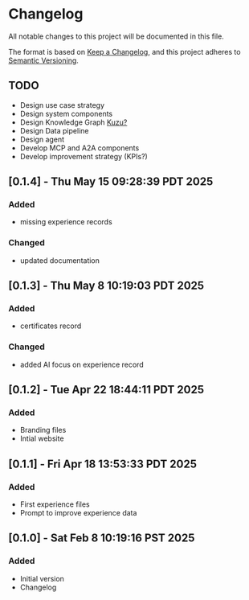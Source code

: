 <!-- markdownlint-disable MD024 -->
# Changelog

All notable changes to this project will be documented in this file.

The format is based on [Keep a Changelog](https://keepachangelog.com/en/1.0.0/),
and this project adheres to [Semantic Versioning](https://semver.org/spec/v2.0.0.html).

## TODO

- Design use case strategy
- Design system components
- Design Knowledge Graph [Kuzu?](https://kuzudb.com/)
- Design Data pipeline
- Design agent
- Develop MCP and A2A components
- Develop improvement strategy (KPIs?)


## [0.1.4] - Thu May 15 09:28:39 PDT 2025

### Added

- missing experience records

### Changed

- updated documentation

## [0.1.3] - Thu May  8 10:19:03 PDT 2025

### Added

- certificates record

### Changed

- added AI focus on experience record

## [0.1.2] - Tue Apr 22 18:44:11 PDT 2025

### Added

- Branding files
- Intial website

## [0.1.1] - Fri Apr 18 13:53:33 PDT 2025

### Added

- First experience files
- Prompt to improve experience data


## [0.1.0] - Sat Feb  8 10:19:16 PST 2025

### Added

- Initial version
- Changelog

